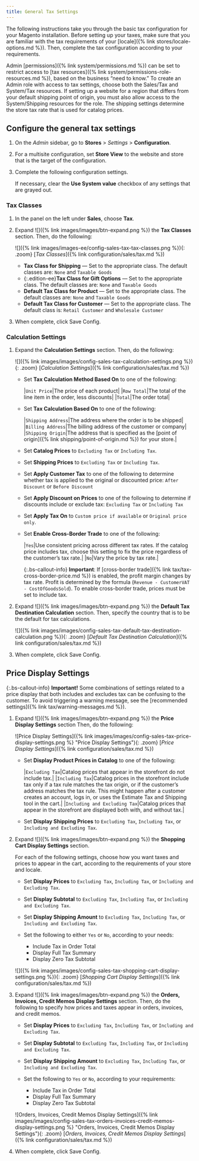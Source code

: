 ```yaml
---
title: General Tax Settings
---
```


The following instructions take you through the basic tax configuration for your Magento installation. Before setting up your taxes, make sure that you are familiar with the tax requirements of your [locale]({% link stores/locale-options.md %}). Then, complete the tax configuration according to your requirements.

Admin [permissions]({% link system/permissions.md %}) can be set to restrict access to [tax resources]({% link system/permissions-role-resources.md %}), based on the business “need to know.” To create an Admin role with access to tax settings, choose both the Sales/Tax and System/Tax resources. If setting up a website for a region that differs from your default shipping point of origin, you must also allow access to the System/Shipping resources for the role. The shipping settings determine the store tax rate that is used for catalog prices.

## Configure the general tax settings

1. On the _Admin_ sidebar, go to **Stores** > _Settings_ > **Configuration**.

1. For a multisite configuration, set **Store View** to the website and store that is the target of the configuration.

1. Complete the following configuration settings.

   If necessary, clear the **Use System value** checkbox of any settings that are grayed out.

### Tax Classes

1. In the panel on the left under **Sales**, choose **Tax**.

1. Expand ![]({% link images/images/btn-expand.png %}) the **Tax Classes** section. Then, do the following:

    ![]({% link images/images-ee/config-sales-tax-tax-classes.png %}){: .zoom}
    <span class="caption-edition-ee">[_Tax Classes_]({% link configuration/sales/tax.md %})</span>

    - **Tax Class for Shipping** — Set to the appropriate class. The default classes are: `None` and `Taxable Goods`
    - {:.edition-ee}**Tax Class for Gift Options** — Set to the appropriate class. The default classes are: `None` and `Taxable Goods`
    - **Default Tax Class for Product** — Set to the appropriate class. The default classes are: `None` and `Taxable Goods`
    - **Default Tax Class for Customer** — Set to the appropriate class. The default class is: `Retail Customer` and `Wholesale Customer`

1. When complete, click <span class="btn">Save Config</span>.

### Calculation Settings

1. Expand the **Calculation Settings** section. Then, do the following:

    ![]({% link images/images/config-sales-tax-calculation-settings.png %}){: .zoom}
    [_Calculation Settings_]({% link configuration/sales/tax.md %})

    - Set **Tax Calculation Method Based On** to one of the following:

        |`Unit Price`|The price of each product|
        |`Row Total`|The total of the line item in the order, less discounts|
        |`Total`|The order total|

    - Set **Tax Calculation Based On** to one of the following:

        |`Shipping Address`|The address where the order is to be shipped|
        |`Billing Address`|The billing address of the customer or company|
        |`Shipping Origin`|The address that is specified as the [point of origin]({% link shipping/point-of-origin.md %}) for your store.|

    - Set **Catalog Prices** to `Excluding Tax` or `Including Tax`.

    - Set **Shipping Prices** to `Excluding Tax` or `Including Tax`.

    - Set **Apply Customer Tax** to one of the following to determine whether tax is applied to the original or discounted price: `After Discount` or `Before Discount`

    - Set **Apply Discount on Prices** to one of the following to determine if discounts include or exclude tax: `Excluding Tax` or `Including Tax`

    - Set **Apply Tax On** to `Custom price if available` or `Original price only`.

    - Set **Enable Cross-Border Trade** to one of the following:

        |`Yes`|Use consistent pricing across different tax rates. If the catalog price includes tax, choose this setting to fix the price regardless of the customer’s tax rate.|
        |`No`|Vary the price by tax rate.|

         {:.bs-callout-info}
         **Important**:
         If [cross-border trade]({% link tax/tax-cross-border-price.md %}) is enabled, the profit margin changes by tax rate. Profit is determined by the formula (`Revenue - CustomerVAT - CostOfGoodsSold`). To enable cross-border trade, prices must be set to include tax.

1. Expand ![]({% link images/images/btn-expand.png %}) the **Default Tax Destination Calculation** section. Then, specify the country that is to be the default for tax calculations.

    ![]({% link images/images/config-sales-tax-default-tax-destination-calculation.png %}){: .zoom}
    [_Default Tax Destination Calculation_]({% link configuration/sales/tax.md %})

1. When complete, click <span class="btn">Save Config</span>.

## Price Display Settings

{:.bs-callout-info}
**Important!**
Some combinations of settings related to a price display that both includes and excludes tax can be confusing to the customer. To avoid triggering a warning message, see the [recommended settings]({% link tax/warning-messages.md %}).

1. Expand ![]({% link images/images/btn-expand.png %}) the **Price Display Settings** section Then, do the following:

    ![Price Display Settings]({% link images/images/config-sales-tax-price-display-settings.png %} "Price Display Settings"){: .zoom}
    [_Price Display Settings_]({% link configuration/sales/tax.md %})

    - Set **Display Product Prices in Catalog** to one of the following:

        |`Excluding Tax`|Catalog prices that appear in the storefront do not include tax.|
        |`Including Tax`|Catalog prices in the storefront include tax only if a tax rule matches the tax origin, or if the customer’s address matches the tax rule. This might happen after a customer creates an account, logs in, or uses the Estimate Tax and Shipping tool in the cart.|
        |`Including and Excluding Tax`|Catalog prices that appear in the storefront are displayed both with, and without tax.|

    - Set **Display Shipping Prices** to `Excluding Tax`, `Including Tax`, or `Including and Excluding Tax`.

1. Expand ![]({% link images/images/btn-expand.png %}) the **Shopping Cart Display Settings** section.

    For each of the following settings, choose how you want taxes and prices to appear in the cart, according to the requirements of your store and locale.

    - Set **Display Prices** to `Excluding Tax`, `Including Tax`, or `Including and Excluding Tax`.

    - Set **Display Subtotal** to `Excluding Tax`, `Including Tax`, or `Including and Excluding Tax`.

    - Set **Display Shipping Amount** to `Excluding Tax`, `Including Tax`, or `Including and Excluding Tax`.

    - Set the following to either `Yes` or `No`, according to your needs:

      - Include Tax in Order Total
      - Display Full Tax Summary
      - Display Zero Tax Subtotal

    ![]({% link images/images/config-sales-tax-shopping-cart-display-settings.png %}){: .zoom}
    [_Shopping Cart Display Settings_]({% link configuration/sales/tax.md %})

1. Expand ![]({% link images/images/btn-expand.png %}) the **Orders, Invoices, Credit Memos Display Settings** section. Then, do the following to specify how prices and taxes appear in orders, invoices, and credit memos.

    - Set **Display Prices** to `Excluding Tax`, `Including Tax`, or `Including and Excluding Tax`.

    - Set **Display Subtotal** to `Excluding Tax`, `Including Tax`, or `Including and Excluding Tax`.

    - Set **Display Shipping Amount** to `Excluding Tax`, `Including Tax`, or `Including and Excluding Tax`.

    - Set the following to `Yes` or `No`, according to your requirements:

      - Include Tax in Order Total
      - Display Full Tax Summary
      - Display Zero Tax Subtotal

    ![Orders, Invoices, Credit Memos Display Settings]({% link images/images/config-sales-tax-orders-invoices-credit-memos-display-settings.png %} "Orders, Invoices, Credit Memos Display Settings"){: .zoom}
    [_Orders, Invoices, Credit Memos Display Settings_]({% link configuration/sales/tax.md %})

1. When complete, click <span class="btn">Save Config</span>.
